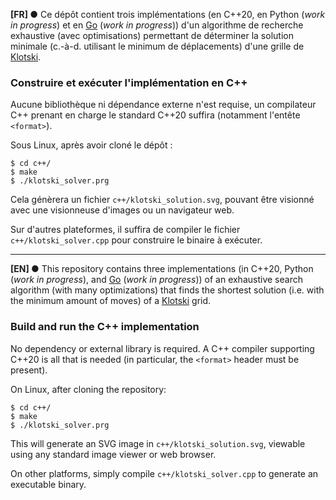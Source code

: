__[FR] ●__ Ce dépôt contient trois implémentations (en C++20, en Python (*work in progress*)
et en [Go][hp-golang] (*work in progress*)) d'un algorithme de recherche exhaustive
(avec optimisations) permettant de déterminer la solution minimale (c.-à-d. utilisant
le minimum de déplacements) d'une grille de [Klotski][wk-klotski].

### Construire et exécuter l'implémentation en C++
Aucune bibliothèque ni dépendance externe n'est requise, un compilateur C++ prenant
en charge le standard C++20 suffira (notamment l'entête `<format>`).

Sous Linux, après avoir cloné le dépôt :
```
$ cd c++/
$ make
$ ./klotski_solver.prg
```
Cela génèrera un fichier `c++/klotski_solution.svg`, pouvant être visionné avec une
visionneuse d'images ou un navigateur web.

Sur d'autres plateformes, il suffira de compiler le fichier `c++/klotski_solver.cpp`
pour construire le binaire à exécuter.

---

__[EN] ●__ This repository contains three implementations (in C++20, Python (*work in progress*),
and [Go][hp-golang] (*work in progress*)) of an exhaustive search algorithm (with many optimizations)
that finds the shortest solution (i.e. with the minimum amount of moves) of a [Klotski][wk-klotski] grid.


### Build and run the C++ implementation
No dependency or external library is required.  A C++ compiler supporting C++20 is
all that is needed (in particular, the `<format>` header must be present).

On Linux, after cloning the repository:
```
$ cd c++/
$ make
$ ./klotski_solver.prg
```
This will generate an SVG image in `c++/klotski_solution.svg`, viewable using any
standard image viewer or web browser.

On other platforms, simply compile `c++/klotski_solver.cpp` to generate an executable
binary.

[hp-golang]: https://golang.org/
[wk-klotski]: https://en.wikipedia.org/wiki/Klotski
